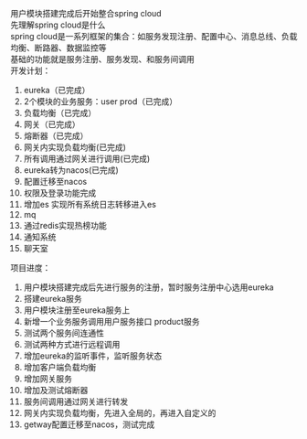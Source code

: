 用户模块搭建完成后开始整合spring cloud  
先理解spring cloud是什么  
spring cloud是一系列框架的集合：如服务发现注册、配置中心、消息总线、负载均衡、断路器、数据监控等  
基础的功能就是服务注册、服务发现、和服务间调用  
开发计划：
1. eureka（已完成）
2. 2个模块的业务服务：user prod（已完成）
3. 负载均衡（已完成）
4. 网关（已完成）
5. 熔断器（已完成）
6. 网关内实现负载均衡(已完成)
7. 所有调用通过网关进行调用(已完成)
8. eureka转为nacos(已完成)
9. 配置迁移至nacos
10. 权限及登录功能完成
11. 增加es 实现所有系统日志转移进入es
12. mq
13. 通过redis实现热榜功能
14. 通知系统
15. 聊天室

项目进度：  
1. 用户模块搭建完成后先进行服务的注册，暂时服务注册中心选用eureka  
2. 搭建eureka服务  
3. 用户模块注册至eureka服务上
4. 新增一个业务服务调用用户服务接口 product服务  
5. 测试两个服务间连通性  
6. 测试两种方式进行远程调用    
7. 增加eureka的监听事件，监听服务状态  
8. 增加客户端负载均衡 
9. 增加网关服务
10. 增加及测试熔断器
11. 服务间调用通过网关进行转发
12. 网关内实现负载均衡，先进入全局的，再进入自定义的
13. getway配置迁移至nacos，测试完成
